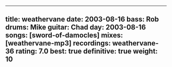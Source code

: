 
---
title: weathervane
date: 2003-08-16
bass:	Rob
drums:	Mike
guitar:	Chad
day: 2003-08-16
songs: [sword-of-damocles]
mixes: [weathervane-mp3]
recordings: weathervane-36
rating: 7.0
best: true
definitive: true
weight: 10
---
